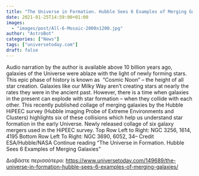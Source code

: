 ```yaml
---
title: "The Universe in Formation. Hubble Sees 6 Examples of Merging Galaxies"
date: 2021-01-25T14:59:00+01:00
images:
  - "images/post/All-6-Mosaic-2000x1200.jpg"
author: "AstroBot"
categories: ["News"]
tags: ["universetoday.com"]
draft: false
---
```


 Audio narration by the author is available above 10 billion years ago, galaxies of the Universe were ablaze with the light of newly forming stars. This epic phase of history is known as  “Cosmic Noon” – the height of all star creation. Galaxies like our Milky Way aren’t creating stars at nearly the rates they were in the ancient past. However, there is a time when galaxies in the present can explode with star formation – when they collide with each other. This recently published collage of merging galaxies by the Hubble HiPEEC survey (Hubble imaging Probe of Extreme Environments and Clusters) highlights six of these collisions which help us understand star formation in the early Universe.  Newly released collage of six galaxy mergers used in the HiPEEC survey. Top Row Left to Right: NGC 3256, 1614, 4195 Bottom Row Left To Right: NGC 3690, 6052, 34– Credit ESA/Hubble/NASA Continue reading “The Universe in Formation. Hubble Sees 6 Examples of Merging Galaxies” 

Διαβάστε περισσότερα: https://www.universetoday.com/149689/the-universe-in-formation-hubble-sees-6-examples-of-merging-galaxies/
